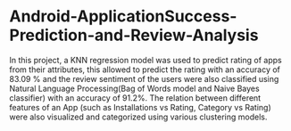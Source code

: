 # Android-ApplicationSuccess-Prediction-and-Review-Analysis
In this project,  a KNN regression model was used to predict rating of apps from their attributes, this allowed to predict the rating with an accuracy of 83.09 %  and  the review sentiment of the users were also classified using Natural Language Processing(Bag of Words model and Naive Bayes classifier) with an accuracy of 91.2%. The relation between different features of an App (such as Installations vs Rating, Category vs Rating) were also visualized and categorized  using various clustering models.
